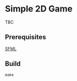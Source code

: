 # Simple 2D Game

TBC

## Prerequisites

[SFML](https://www.sfml-dev.org/index.php)

## Build

```
make
```